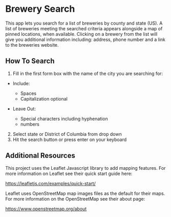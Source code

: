 # Brewery Search

This app lets you search for a list of breweries by county and state (US).  A list of breweries meeting the searched criteria appears alongside a map of pinned locations, when available.  Clicking on a brewery from the list will give you additional information including: address, phone number and a link to the breweries website.

## How To Search

1.  Fill in the first form box with the name of the city you are searching for:
  * Include:
    - Spaces
    - Capitalization optional

  * Leave Out:
    - Special characters including hyphenation
    - numbers

2. Select state or District of Columbia from drop down
3. Hit the search button or press enter on your keyboard

## Additional Resources

This project uses the Leaflet Javascript library to add mapping features.  For more information on Leaflet see their quick start guide here:

https://leafletjs.com/examples/quick-start/

Leaflet uses OpenStreetMap map images files as the default for their maps.  For more information on the OpenStreetMap see their about page:

https://www.openstreetmap.org/about



